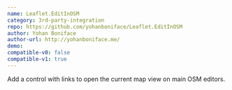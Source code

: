 ```yaml
---
name: Leaflet.EditInOSM
category: 3rd-party-integration
repo: https://github.com/yohanboniface/Leaflet.EditInOSM
author: Yohan Boniface
author-url: http://yohanboniface.me/
demo: 
compatible-v0: false
compatible-v1: true
---
```


Add a control with links to open the current map view on main OSM editors.
